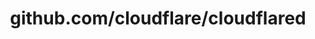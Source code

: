 ---
layout: post
title: github.com/cloudflare/cloudflared
categories: link
tags: [انگلیسی, برنامه‌نویسی]
---
